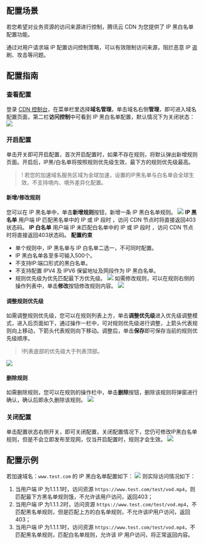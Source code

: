 
## 配置场景
若您希望对业务资源的访问来源进行控制，腾讯云 CDN 为您提供了 IP 黑白名单配置功能。

通过对用户请求端 IP 配置访问控制策略，可以有效限制访问来源，阻拦恶意 IP 盗刷、攻击等问题。

## 配置指南

### 查看配置
登录 [CDN 控制台](https://console.cloud.tencent.com/cdn)，在菜单栏里选择**域名管理**，单击域名右侧**管理**，即可进入域名配置页面，第二栏**访问控制**中可看到 IP 黑白名单配置，默认情况下为关闭状态：
![](https://qcloudimg.tencent-cloud.cn/raw/de0be8b731597e6e834e1cb01cf6b05c.png)

### 开启配置

单击开关即可开启配置，首次开启配置时，如果不存在规则，将默认弹出新增规则页面。开启后，IP黑/白名单将按照规则优先级生效，最下方的规则优先级最高。
>! 若您的加速域名服务区域为全球加速，设置的IP黑名单与白名单会全球生效，不支持境内、境外差异化配置。

#### 新增/修改规则
您可以在 IP 黑名单中，单击**新增规则**按钮，新增一条 IP 黑白名单规则。
![](https://qcloudimg.tencent-cloud.cn/raw/ee273d8e24c7368ed3a79ee79f5fc975.png)
**IP 黑名单**
用户端 IP 匹配黑名单中的 IP 或 IP 段时 ，访问 CDN 节点时将直接返回403状态码。
**IP 白名单**
用户端 IP 未匹配白名单中的 IP 或 IP 段时 ，访问 CDN 节点时将直接返回403状态码。
**配置约束**
- 单个规则中，IP 黑名单与 IP 白名单二选一，不可同时配置。
- IP 黑白名单各至多可输入500个。
- 不支持IP:端口形式的黑白名单。
- 不支持配置 IPV4 及 IPV6 保留地址及网段作为 IP 黑白名单。
- 规则优先级为优先匹配最下方优先级。
![](https://qcloudimg.tencent-cloud.cn/raw/959c010c9f9ba5d98e7b75aed50dbd59.png)
如需修改规则，可以在规则右侧的操作列表中，单击**修改**按钮修改规则内容。
![](https://qcloudimg.tencent-cloud.cn/raw/4ac404dcf485bd54a42621ba461366e8.png)

#### 调整规则优先级
如需调整规则优先级，您可以在规则列表上方，单击**调整优先级**进入优先级调整模式，进入后页面如下，通过操作一栏中，可对规则优先级进行调整，上箭头代表规则向上移动，下箭头代表规则向下移动。调整后，单击**保存**即可保存当前的规则优先级顺序。
>!列表底部的优先级大于列表顶部。
>
![](https://qcloudimg.tencent-cloud.cn/raw/5e0e10c8b2bf26d836cba28d60238912.png)

#### 删除规则
如需删除规则，您可以在规则的操作栏中，单击**删除**按钮，删除该规则将弹窗进行确认，确认后即永久删除该规则。
![](https://qcloudimg.tencent-cloud.cn/raw/698546b7156a98ed98aba08de3388293.png)

### 关闭配置
单击配置状态右侧开关，即可关闭配置，关闭配置情况下，您仍可修改IP黑白名单规则，但是不会立即发布至现网，仅当开启配置时，规则才会生效。
![](https://qcloudimg.tencent-cloud.cn/raw/4e79995432bf2ed2af296e14235ac31f.png)

## 配置示例
若加速域名：`www.test.com` 的 IP 黑白名单配置如下：
![](https://qcloudimg.tencent-cloud.cn/raw/449aeac06e7c09d4a779588c410e72ed.png)
则实际访问情况如下：
1. 当用户端 IP 为1.1.1.1时，访问资源 `https://www.test.com/test/vod.mp4`，则匹配最下方黑名单规则饿，不允许该用户访问，返回403；
2. 当用户端 IP 为1.1.1.2时，访问资源 `https://www.test.com/test/vod.mp4`，不匹配黑名单规则，但是匹配上方的白名单规则，不允许该IP用户访问，返回403；
3. 当用户端 IP 为1.1.1.1时，访问资源 `https://www.test.com/test/vod.mp4`，不匹配黑名单规则，匹配白名单规则，允许该 IP 用户访问，将正常返回内容。
